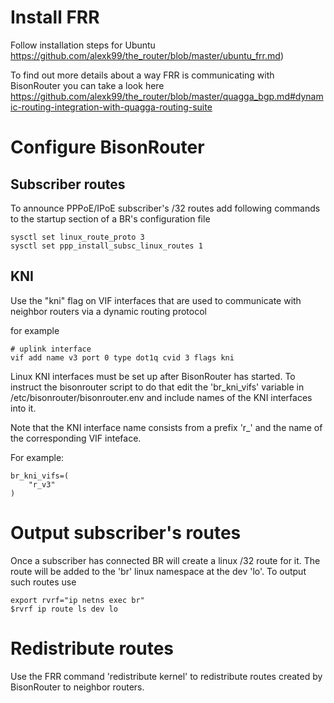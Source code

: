 # Install FRR

Follow installation steps for Ubuntu https://github.com/alexk99/the_router/blob/master/ubuntu_frr.md)

To find out more details about a way FRR is communicating with BisonRouter you can take a look here
https://github.com/alexk99/the_router/blob/master/quagga_bgp.md#dynamic-routing-integration-with-quagga-routing-suite

# Configure BisonRouter

## Subscriber routes

To announce PPPoE/IPoE subscriber's /32 routes add following commands to the startup section of a BR's configuration file

    sysctl set linux_route_proto 3
    sysctl set ppp_install_subsc_linux_routes 1

## KNI

Use the "kni" flag on VIF interfaces that are used to communicate with neighbor routers 
via a dynamic routing protocol

for example

    # uplink interface
    vif add name v3 port 0 type dot1q cvid 3 flags kni

Linux KNI interfaces must be set up after BisonRouter has started.
To instruct the bisonrouter script to do that edit the 'br_kni_vifs'
variable in /etc/bisonrouter/bisonrouter.env and include names 
of the KNI interfaces into it.

Note that the KNI interface name consists from a prefix 'r_' and the name 
of the corresponding VIF inteface.

For example:

	br_kni_vifs=(
		"r_v3"
	)

# Output subscriber's routes

Once a subscriber has connected BR will create a linux /32 route for it.
The route will be added to the 'br' linux namespace at the dev 'lo'.
To output such routes use

	export rvrf="ip netns exec br"
 	$rvrf ip route ls dev lo

# Redistribute routes

Use the FRR command 'redistribute kernel' to redistribute routes created by BisonRouter to neighbor routers.

